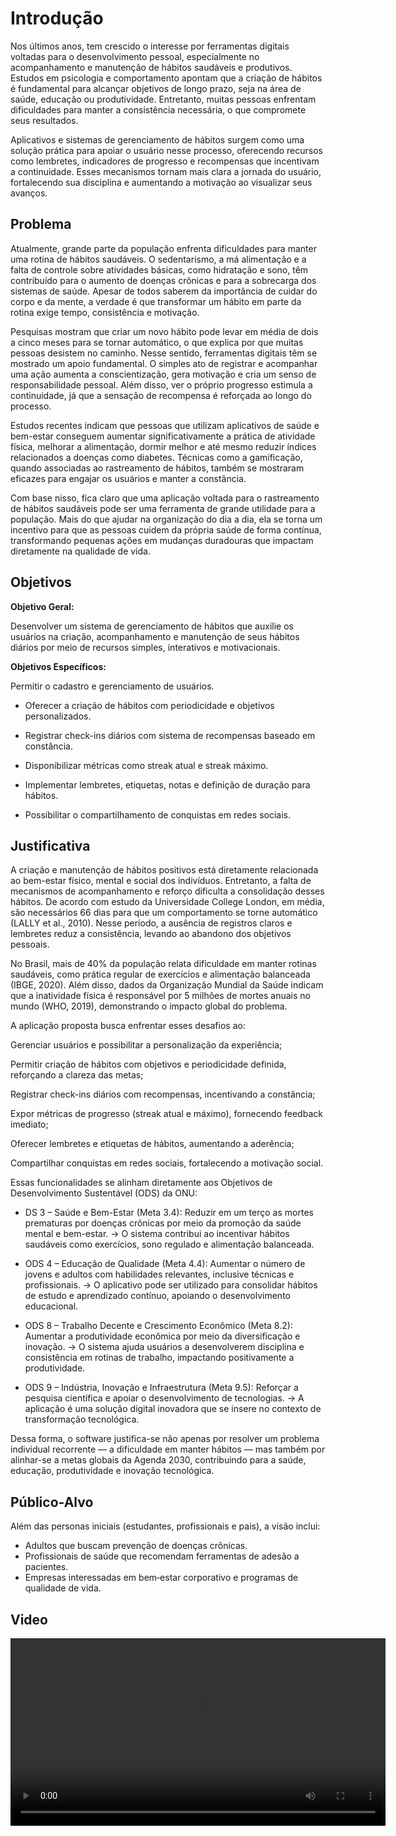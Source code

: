 # Introdução

Nos últimos anos, tem crescido o interesse por ferramentas digitais voltadas para o desenvolvimento pessoal, especialmente no acompanhamento e manutenção de hábitos saudáveis e produtivos. Estudos em psicologia e comportamento apontam que a criação de hábitos é fundamental para alcançar objetivos de longo prazo, seja na área de saúde, educação ou produtividade. Entretanto, muitas pessoas enfrentam dificuldades para manter a consistência necessária, o que compromete seus resultados.

Aplicativos e sistemas de gerenciamento de hábitos surgem como uma solução prática para apoiar o usuário nesse processo, oferecendo recursos como lembretes, indicadores de progresso e recompensas que incentivam a continuidade. Esses mecanismos tornam mais clara a jornada do usuário, fortalecendo sua disciplina e aumentando a motivação ao visualizar seus avanços.

## Problema
 
 Atualmente, grande parte da população enfrenta dificuldades para manter uma rotina de hábitos saudáveis. O sedentarismo, a má alimentação e a falta de controle sobre atividades básicas, como hidratação e sono, têm contribuído para o aumento de doenças crônicas e para a sobrecarga dos sistemas de saúde. Apesar de todos saberem da importância de cuidar do corpo e da mente, a verdade é que transformar um hábito em parte da rotina exige tempo, consistência e motivação.

 Pesquisas mostram que criar um novo hábito pode levar em média de dois a cinco meses para se tornar automático, o que explica por que muitas pessoas desistem no caminho. Nesse sentido, ferramentas digitais têm se mostrado um apoio fundamental. O simples ato de registrar e acompanhar uma ação aumenta a conscientização, gera motivação e cria um senso de responsabilidade pessoal. Além disso, ver o próprio progresso estimula a continuidade, já que a sensação de recompensa é reforçada ao longo do processo.

 Estudos recentes indicam que pessoas que utilizam aplicativos de saúde e bem-estar conseguem aumentar significativamente a prática de atividade física, melhorar a alimentação, dormir melhor e até mesmo reduzir índices relacionados a doenças como diabetes. Técnicas como a gamificação, quando associadas ao rastreamento de hábitos, também se mostraram eficazes para engajar os usuários e manter a constância.
 
 Com base nisso, fica claro que uma aplicação voltada para o rastreamento de hábitos saudáveis pode ser uma ferramenta de grande utilidade para a população. Mais do que ajudar na organização do dia a dia, ela se torna um incentivo para que as pessoas cuidem da própria saúde de forma contínua, transformando pequenas ações em mudanças duradouras que impactam diretamente na qualidade de vida.

## Objetivos

**Objetivo Geral:**

Desenvolver um sistema de gerenciamento de hábitos que auxilie os usuários na criação, acompanhamento e manutenção de seus hábitos diários por meio de recursos simples, interativos e motivacionais.

**Objetivos Específicos:**

Permitir o cadastro e gerenciamento de usuários.


- Oferecer a criação de hábitos com periodicidade e objetivos personalizados.


- Registrar check-ins diários com sistema de recompensas baseado em constância.


- Disponibilizar métricas como streak atual e streak máximo.


- Implementar lembretes, etiquetas, notas e definição de duração para hábitos.


- Possibilitar o compartilhamento de conquistas em redes sociais.

## Justificativa

A criação e manutenção de hábitos positivos está diretamente relacionada ao bem-estar físico, mental e social dos indivíduos. Entretanto, a falta de mecanismos de acompanhamento e reforço dificulta a consolidação desses hábitos. De acordo com estudo da Universidade College London, em média, são necessários 66 dias para que um comportamento se torne automático (LALLY et al., 2010). Nesse período, a ausência de registros claros e lembretes reduz a consistência, levando ao abandono dos objetivos pessoais.

No Brasil, mais de 40% da população relata dificuldade em manter rotinas saudáveis, como prática regular de exercícios e alimentação balanceada (IBGE, 2020). Além disso, dados da Organização Mundial da Saúde indicam que a inatividade física é responsável por 5 milhões de mortes anuais no mundo (WHO, 2019), demonstrando o impacto global do problema.

A aplicação proposta busca enfrentar esses desafios ao:

Gerenciar usuários e possibilitar a personalização da experiência;

Permitir criação de hábitos com objetivos e periodicidade definida, reforçando a clareza das metas;

Registrar check-ins diários com recompensas, incentivando a constância;

Expor métricas de progresso (streak atual e máximo), fornecendo feedback imediato;

Oferecer lembretes e etiquetas de hábitos, aumentando a aderência;

Compartilhar conquistas em redes sociais, fortalecendo a motivação social.

Essas funcionalidades se alinham diretamente aos Objetivos de Desenvolvimento Sustentável (ODS) da ONU:

- DS 3 – Saúde e Bem-Estar (Meta 3.4): Reduzir em um terço as mortes prematuras por doenças crônicas por meio da promoção da saúde mental e bem-estar.
→ O sistema contribui ao incentivar hábitos saudáveis como exercícios, sono regulado e alimentação balanceada.

- ODS 4 – Educação de Qualidade (Meta 4.4): Aumentar o número de jovens e adultos com habilidades relevantes, inclusive técnicas e profissionais.
→ O aplicativo pode ser utilizado para consolidar hábitos de estudo e aprendizado contínuo, apoiando o desenvolvimento educacional.

- ODS 8 – Trabalho Decente e Crescimento Econômico (Meta 8.2): Aumentar a produtividade econômica por meio da diversificação e inovação.
→ O sistema ajuda usuários a desenvolverem disciplina e consistência em rotinas de trabalho, impactando positivamente a produtividade.

- ODS 9 – Indústria, Inovação e Infraestrutura (Meta 9.5): Reforçar a pesquisa científica e apoiar o desenvolvimento de tecnologias.
→ A aplicação é uma solução digital inovadora que se insere no contexto de transformação tecnológica.

Dessa forma, o software justifica-se não apenas por resolver um problema individual recorrente — a dificuldade em manter hábitos — mas também por alinhar-se a metas globais da Agenda 2030, contribuindo para a saúde, educação, produtividade e inovação tecnológica.

## Público-Alvo
Além das personas iniciais (estudantes, profissionais e pais), a visão inclui:
- Adultos que buscam prevenção de doenças crônicas.
- Profissionais de saúde que recomendam ferramentas de adesão a pacientes.
- Empresas interessadas em bem‑estar corporativo e programas de qualidade de vida.

## Video
<video src="[https://github.com/user-attachments/assets/XXXXXXXX/video.mp4](https://github.com/user-attachments/assets/aa4bdd34-7359-4af1-bbae-a2e752b40e1f
)" controls width="600"></video>





